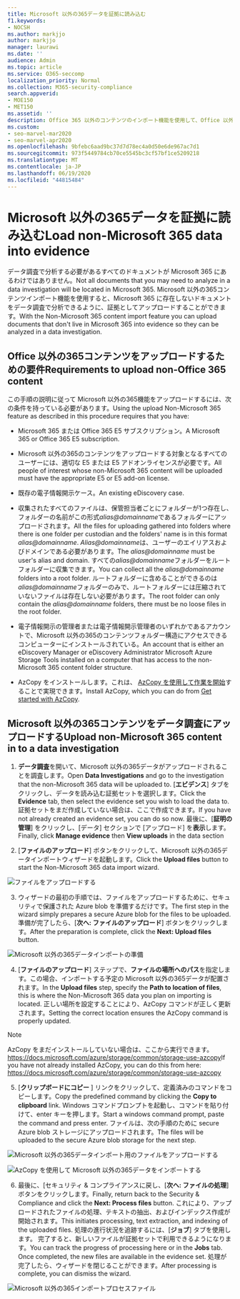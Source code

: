 ```yaml
---
title: Microsoft 以外の365データを証拠に読み込む
f1.keywords:
- NOCSH
ms.author: markjjo
author: markjjo
manager: laurawi
ms.date: ''
audience: Admin
ms.topic: article
ms.service: O365-seccomp
localization_priority: Normal
ms.collection: M365-security-compliance
search.appverid:
- MOE150
- MET150
ms.assetid: ''
description: Office 365 以外のコンテンツのインポート機能を使用して、Office 以外の365ドキュメントをデータ調査の証拠にアップロードする方法について説明します。
ms.custom:
- seo-marvel-mar2020
- seo-marvel-apr2020
ms.openlocfilehash: 9bfebc6aad9bc37d7d78ec4a0d50e6de967ac7d1
ms.sourcegitcommit: 973f5449784cb70ce5545bc3cf57bf1ce5209218
ms.translationtype: MT
ms.contentlocale: ja-JP
ms.lasthandoff: 06/19/2020
ms.locfileid: "44815484"
---
```

# <a name="load-non-microsoft-365-data-into-evidence"></a><span data-ttu-id="572e4-103">Microsoft 以外の365データを証拠に読み込む</span><span class="sxs-lookup"><span data-stu-id="572e4-103">Load non-Microsoft 365 data into evidence</span></span>

<span data-ttu-id="572e4-104">データ調査で分析する必要があるすべてのドキュメントが Microsoft 365 にあるわけではありません。</span><span class="sxs-lookup"><span data-stu-id="572e4-104">Not all documents that you may need to analyze in a data investigation will be located in Microsoft 365.</span></span> <span data-ttu-id="572e4-105">Microsoft 以外の365コンテンツインポート機能を使用すると、Microsoft 365 に存在しないドキュメントをデータ調査で分析できるように、証拠としてアップロードすることができます。</span><span class="sxs-lookup"><span data-stu-id="572e4-105">With the Non-Microsoft 365 content import feature you can upload documents that don't live in Microsoft 365 into evidence so they can be analyzed in a data investigation.</span></span>

## <a name="requirements-to-upload-non-office-365-content"></a><span data-ttu-id="572e4-106">Office 以外の365コンテンツをアップロードするための要件</span><span class="sxs-lookup"><span data-stu-id="572e4-106">Requirements to upload non-Office 365 content</span></span>

<span data-ttu-id="572e4-107">この手順の説明に従って Microsoft 以外の365機能をアップロードするには、次の条件を持っている必要があります。</span><span class="sxs-lookup"><span data-stu-id="572e4-107">Using the upload Non-Microsoft 365 feature as described in this procedure requires that you have:</span></span>

- <span data-ttu-id="572e4-108">Microsoft 365 または Office 365 E5 サブスクリプション。</span><span class="sxs-lookup"><span data-stu-id="572e4-108">A Microsoft 365 or Office 365 E5 subscription.</span></span>

- <span data-ttu-id="572e4-109">Microsoft 以外の365のコンテンツをアップロードする対象となるすべてのユーザーには、適切な E5 または E5 アドオンライセンスが必要です。</span><span class="sxs-lookup"><span data-stu-id="572e4-109">All people of interest whose non-Microsoft 365 content will be uploaded must have the appropriate E5 or E5 add-on license.</span></span>

- <span data-ttu-id="572e4-110">既存の電子情報開示ケース。</span><span class="sxs-lookup"><span data-stu-id="572e4-110">An existing eDiscovery case.</span></span>

- <span data-ttu-id="572e4-111">収集されたすべてのファイルは、保管担当者ごとにフォルダーが1つ存在し、フォルダーの名前がこの形式*alias@domainname*であるフォルダーにアップロードされます。</span><span class="sxs-lookup"><span data-stu-id="572e4-111">All the files for uploading gathered into folders where there is one folder per custodian and the folders' name is in this format *alias@domainname*.</span></span> <span data-ttu-id="572e4-112">*Alias@domainname*は、ユーザーのエイリアスおよびドメインである必要があります。</span><span class="sxs-lookup"><span data-stu-id="572e4-112">The *alias@domainname* must be user's alias and domain.</span></span> <span data-ttu-id="572e4-113">すべての*alias@domainname*フォルダーをルートフォルダーに収集できます。</span><span class="sxs-lookup"><span data-stu-id="572e4-113">You can collect all the *alias@domainname* folders into a root folder.</span></span> <span data-ttu-id="572e4-114">ルートフォルダーに含めることができるのは*alias@domainname*フォルダーのみで、ルートフォルダーには圧縮されていないファイルは存在しない必要があります。</span><span class="sxs-lookup"><span data-stu-id="572e4-114">The root folder can only contain the *alias@domainname* folders, there must be no loose files in the root folder.</span></span>

- <span data-ttu-id="572e4-115">電子情報開示の管理者または電子情報開示管理者のいずれかであるアカウントで、Microsoft 以外の365のコンテンツフォルダー構造にアクセスできるコンピューターにインストールされている。</span><span class="sxs-lookup"><span data-stu-id="572e4-115">An account that is either an eDiscovery Manager or eDiscovery Administrator Microsoft Azure Storage Tools installed on a computer that has access to the non-Microsoft 365 content folder structure.</span></span>

- <span data-ttu-id="572e4-116">AzCopy をインストールします。これは、 [AzCopy を使用して作業を開始](https://docs.microsoft.com/azure/storage/common/storage-use-azcopy)することで実現できます。</span><span class="sxs-lookup"><span data-stu-id="572e4-116">Install AzCopy, which you can do from [Get started with AzCopy](https://docs.microsoft.com/azure/storage/common/storage-use-azcopy).</span></span>

## <a name="upload-non-microsoft-365-content-in-to-a-data-investigation"></a><span data-ttu-id="572e4-117">Microsoft 以外の365コンテンツをデータ調査にアップロードする</span><span class="sxs-lookup"><span data-stu-id="572e4-117">Upload non-Microsoft 365 content in to a data investigation</span></span>

1. <span data-ttu-id="572e4-118">**データ調査**を開いて、Microsoft 以外の365データがアップロードされることを調査します。</span><span class="sxs-lookup"><span data-stu-id="572e4-118">Open **Data Investigations** and go to the investigation that the non-Microsoft 365 data will be uploaded to.</span></span>  <span data-ttu-id="572e4-119">[**エビデンス**] タブをクリックし、データを読み込む証拠セットを選択します。</span><span class="sxs-lookup"><span data-stu-id="572e4-119">Click the **Evidence** tab, then select the evidence set you wish to load the data to.</span></span>  <span data-ttu-id="572e4-120">証拠セットをまだ作成していない場合は、ここで作成できます。</span><span class="sxs-lookup"><span data-stu-id="572e4-120">If you have not already created an evidence set, you can do so now.</span></span>  <span data-ttu-id="572e4-121">最後に、[**証明の管理**] をクリックし、[データ] セクションで [アップロード] を**表示**します。</span><span class="sxs-lookup"><span data-stu-id="572e4-121">Finally, click **Manage evidence** then **View uploads** in the data section</span></span>

2. <span data-ttu-id="572e4-122">[**ファイルのアップロード**] ボタンをクリックして、Microsoft 以外の365データインポートウィザードを起動します。</span><span class="sxs-lookup"><span data-stu-id="572e4-122">Click the **Upload files** button to start the Non-Microsoft 365 data import wizard.</span></span>

![ファイルをアップロードする](../media/574f4059-4146-4058-9df3-ec97cf28d7c7.png)

3. <span data-ttu-id="572e4-124">ウィザードの最初の手順では、ファイルをアップロードするために、セキュリティで保護された Azure blob を準備するだけです。</span><span class="sxs-lookup"><span data-stu-id="572e4-124">The first step in the wizard simply prepares a secure Azure blob for the files to be uploaded.</span></span>  <span data-ttu-id="572e4-125">準備が完了したら、[**次へ: ファイルのアップロード**] ボタンをクリックします。</span><span class="sxs-lookup"><span data-stu-id="572e4-125">After the preparation is complete, click the **Next: Upload files** button.</span></span>

![Microsoft 以外の365データインポートの準備](../media/0670a347-a578-454a-9b3d-e70ef47aec57.png)
 
4. <span data-ttu-id="572e4-127">[**ファイルのアップロード**] ステップで、**ファイルの場所へのパス**を指定します。この場合、インポートする予定の Microsoft 以外の365データが配置されます。</span><span class="sxs-lookup"><span data-stu-id="572e4-127">In the **Upload files** step, specify the **Path to location of files**, this is where the Non-Microsoft 365 data you plan on importing is located.</span></span>  <span data-ttu-id="572e4-128">正しい場所を設定することにより、AzCopy コマンドが正しく更新されます。</span><span class="sxs-lookup"><span data-stu-id="572e4-128">Setting the correct location ensures the AzCopy command is properly updated.</span></span>

> [!NOTE]
> <span data-ttu-id="572e4-129">AzCopy をまだインストールしていない場合は、ここから実行できます。https://docs.microsoft.com/azure/storage/common/storage-use-azcopy</span><span class="sxs-lookup"><span data-stu-id="572e4-129">If you have not already installed AzCopy, you can do this from here: https://docs.microsoft.com/azure/storage/common/storage-use-azcopy</span></span>

5. <span data-ttu-id="572e4-130">[**クリップボードにコピー** ] リンクをクリックして、定義済みのコマンドをコピーします。</span><span class="sxs-lookup"><span data-stu-id="572e4-130">Copy the predefined command by clicking the **Copy to clipboard** link.</span></span> <span data-ttu-id="572e4-131">Windows コマンドプロンプトを起動し、コマンドを貼り付けて、enter キーを押します。</span><span class="sxs-lookup"><span data-stu-id="572e4-131">Start a windows command prompt, paste the command and press enter.</span></span>  <span data-ttu-id="572e4-132">ファイルは、次の手順のために secure Azure blob ストレージにアップロードされます。</span><span class="sxs-lookup"><span data-stu-id="572e4-132">The files will be uploaded to the secure Azure blob storage for the next step.</span></span>

![Microsoft 以外の365データインポート用のファイルをアップロードする](../media/3ea53b5d-7f9b-4dfc-ba63-90a38c14d41a.png)

![AzCopy を使用して Microsoft 以外の365データをインポートする](../media/504e2dbe-f36f-4f36-9b08-04aea85d8250.png)

6. <span data-ttu-id="572e4-135">最後に、[セキュリティ & コンプライアンスに戻し、[**次へ: ファイルの処理**] ボタンをクリックします。</span><span class="sxs-lookup"><span data-stu-id="572e4-135">Finally, return back to the Security & Compliance and click the **Next: Process files** button.</span></span>  <span data-ttu-id="572e4-136">これにより、アップロードされたファイルの処理、テキストの抽出、およびインデックス作成が開始されます。</span><span class="sxs-lookup"><span data-stu-id="572e4-136">This initiates processing, text extraction, and indexing of the uploaded files.</span></span>  <span data-ttu-id="572e4-137">処理の進行状況を追跡するには、[**ジョブ**] タブを使用します。 完了すると、新しいファイルが証拠セットで利用できるようになります。</span><span class="sxs-lookup"><span data-stu-id="572e4-137">You can track the progress of processing here or in the **Jobs** tab.  Once completed, the new files are available in the evidence set.</span></span>  <span data-ttu-id="572e4-138">処理が完了したら、ウィザードを閉じることができます。</span><span class="sxs-lookup"><span data-stu-id="572e4-138">After processing is complete, you can dismiss the wizard.</span></span>

![Microsoft 以外の365インポートプロセスファイル](../media/218b1545-416a-4a9f-9b25-3b70e8508f67.png)

